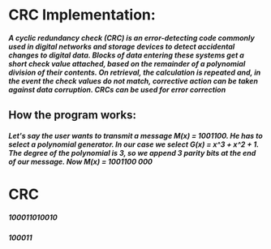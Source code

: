 <h1>CRC Implementation:</h1>
<h5>A cyclic redundancy check (CRC) is an error-detecting code commonly used in digital networks and storage devices to detect accidental changes to digital data. Blocks of data entering these systems get a short check value attached, based on the remainder of a polynomial division of their contents. On retrieval, the calculation is repeated and, in the event the check values do not match, corrective action can be taken against data corruption. CRCs can be used for error correction </h5>
<h2>How the program works:</h2>
<h5>Let's say the user wants to transmit a message M(x) = 1001100. He has to select a polynomial generator. In our case we select G(x) = x^3 + x^2 + 1. The degree of the polynomial is 3, so we append 3 parity bits at the end of our message. Now M(x) = 1001100 000</h5>
<h1>CRC</h1>
<h5>100011010010</h5>
<h5>  100011</h5>
